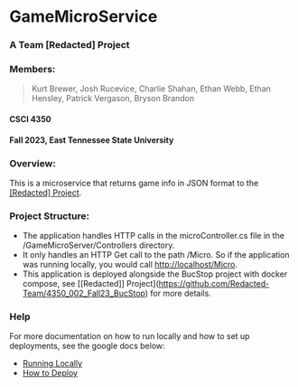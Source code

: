# GameMicroService
### A Team [Redacted] Project
### Members:
> Kurt Brewer, Josh Rucevice, Charlie Shahan,
> Ethan Webb, Ethan Hensley, Patrick Vergason, Bryson Brandon
#### CSCI 4350
#### Fall 2023, East Tennessee State University

### Overview:
This is a microservice that returns game info in JSON format to the [[Redacted] Project](https://github.com/Redacted-Team/4350_002_Fall23_BucStop).

### Project Structure:
* The application handles HTTP calls in the microController.cs file in the /GameMicroServer/Controllers directory.
* It only handles an HTTP Get call to the path /Micro. So if the application was running locally, you would call [http://localhost/Micro](http://localhost/Micro).
* This application is deployed alongside the BucStop project with docker compose, see [[Redacted]] Project](https://github.com/Redacted-Team/4350_002_Fall23_BucStop) for more details.

### Help
For more documentation on how to run locally and how to set up deployments, see the google docs below:
* [Running Locally](https://docs.google.com/document/d/1gfUpjZNfqWyv1ohUW1IaS8fOhXp0hOx6tFQVXBADa8Q/edit?usp=sharing)
* [How to Deploy](https://docs.google.com/document/d/1i0edcmvZm_j0zQLYiigNliW39FJuJbmhkxOCCb2NbVs/edit?usp=sharing)
